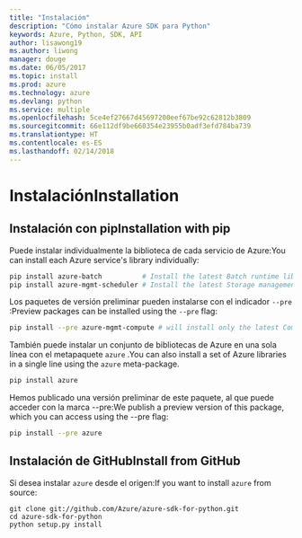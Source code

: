 ```yaml
---
title: "Instalación"
description: "Cómo instalar Azure SDK para Python"
keywords: Azure, Python, SDK, API
author: lisawong19
ms.author: liwong
manager: douge
ms.date: 06/05/2017
ms.topic: install
ms.prod: azure
ms.technology: azure
ms.devlang: python
ms.service: multiple
ms.openlocfilehash: 5ce4ef27667d45697200eef67be92c62812b3809
ms.sourcegitcommit: 66e112df9be660354e23955b0adf3efd784ba739
ms.translationtype: HT
ms.contentlocale: es-ES
ms.lasthandoff: 02/14/2018
---
```

# <a name="installation"></a><span data-ttu-id="8eacb-104">Instalación</span><span class="sxs-lookup"><span data-stu-id="8eacb-104">Installation</span></span>

## <a name="installation-with-pip"></a><span data-ttu-id="8eacb-105">Instalación con pip</span><span class="sxs-lookup"><span data-stu-id="8eacb-105">Installation with pip</span></span>

<span data-ttu-id="8eacb-106">Puede instalar individualmente la biblioteca de cada servicio de Azure:</span><span class="sxs-lookup"><span data-stu-id="8eacb-106">You can install each Azure service's library individually:</span></span>

```bash
pip install azure-batch          # Install the latest Batch runtime library
pip install azure-mgmt-scheduler # Install the latest Storage management library
```

<span data-ttu-id="8eacb-107">Los paquetes de versión preliminar pueden instalarse con el indicador `--pre` :</span><span class="sxs-lookup"><span data-stu-id="8eacb-107">Preview packages can be installed using the `--pre` flag:</span></span>

```bash
pip install --pre azure-mgmt-compute # will install only the latest Compute Management library
```

<span data-ttu-id="8eacb-108">También puede instalar un conjunto de bibliotecas de Azure en una sola línea con el metapaquete `azure` .</span><span class="sxs-lookup"><span data-stu-id="8eacb-108">You can also install a set of Azure libraries in a single line using the `azure` meta-package.</span></span>

```bash
pip install azure
```

<span data-ttu-id="8eacb-109">Hemos publicado una versión preliminar de este paquete, al que puede acceder con la marca --pre:</span><span class="sxs-lookup"><span data-stu-id="8eacb-109">We publish a preview version of this package, which you can access using the --pre flag:</span></span>

```bash
pip install --pre azure
```

## <a name="install-from-github"></a><span data-ttu-id="8eacb-110">Instalación de GitHub</span><span class="sxs-lookup"><span data-stu-id="8eacb-110">Install from GitHub</span></span>

<span data-ttu-id="8eacb-111">Si desea instalar `azure` desde el origen:</span><span class="sxs-lookup"><span data-stu-id="8eacb-111">If you want to install `azure` from source:</span></span>

    git clone git://github.com/Azure/azure-sdk-for-python.git
    cd azure-sdk-for-python
    python setup.py install
